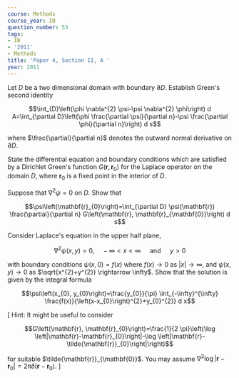 ```yaml
---
course: Methods
course_year: IB
question_number: 53
tags:
- IB
- '2011'
- Methods
title: 'Paper 4, Section II, A '
year: 2011
---
```




Let $D$ be a two dimensional domain with boundary $\partial D$. Establish Green's second identity

$$\int_{D}\left(\phi \nabla^{2} \psi-\psi \nabla^{2} \phi\right) d A=\int_{\partial D}\left(\phi \frac{\partial \psi}{\partial n}-\psi \frac{\partial \phi}{\partial n}\right) d s$$

where $\frac{\partial}{\partial n}$ denotes the outward normal derivative on $\partial D$.

State the differential equation and boundary conditions which are satisfied by a Dirichlet Green's function $G\left(\mathbf{r}, \mathbf{r}_{0}\right)$ for the Laplace operator on the domain $D$, where $\mathbf{r}_{0}$ is a fixed point in the interior of $D$.

Suppose that $\nabla^{2} \psi=0$ on $D$. Show that

$$\psi\left(\mathbf{r}_{0}\right)=\int_{\partial D} \psi(\mathbf{r}) \frac{\partial}{\partial n} G\left(\mathbf{r}, \mathbf{r}_{\mathbf{0}}\right) d s$$

Consider Laplace's equation in the upper half plane,

$$\nabla^{2} \psi(x, y)=0, \quad-\infty<x<\infty \quad \text { and } \quad y>0$$

with boundary conditions $\psi(x, 0)=f(x)$ where $f(x) \rightarrow 0$ as $|x| \rightarrow \infty$, and $\psi(x, y) \rightarrow 0$ as $\sqrt{x^{2}+y^{2}} \rightarrow \infty$. Show that the solution is given by the integral formula

$$\psi\left(x_{0}, y_{0}\right)=\frac{y_{0}}{\pi} \int_{-\infty}^{\infty} \frac{f(x)}{\left(x-x_{0}\right)^{2}+y_{0}^{2}} d x$$

[ Hint: It might be useful to consider

$$G\left(\mathbf{r}, \mathbf{r}_{0}\right)=\frac{1}{2 \pi}\left(\log \left|\mathbf{r}-\mathbf{r}_{0}\right|-\log \left|\mathbf{r}-\tilde{\mathbf{r}}_{0}\right|\right)$$

for suitable $\tilde{\mathbf{r}}_{\mathbf{0}}$. You may assume $\nabla^{2} \log \left|\mathbf{r}-\mathbf{r}_{0}\right|=2 \pi \delta\left(\mathbf{r}-\mathbf{r}_{0}\right)$. ]